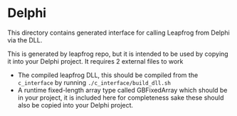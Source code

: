 # Delphi

This directory contains generated interface for calling Leapfrog from Delphi via the DLL.

This is generated by leapfrog repo, but it is intended to be used by copying it into your Delphi project. It requires 2 external files to work
* The compiled leapfrog DLL, this should be compiled from the `c_interface` by running `./c_interface/build_dll.sh`
* A runtime fixed-length array type called GBFixedArray which should be in your project, it is included here for completeness sake
these should also be copied into your Delphi project.
